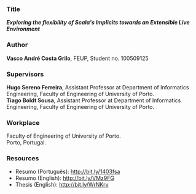 ### Title
**_Exploring the flexibility of Scala's Implicits towards an Extensible Live Environment_**

### Author
**Vasco André Costa Grilo**, FEUP, Student no. 100509125

### Supervisors
**Hugo Sereno Ferreira**, Assistant Professor at Department of Informatics Engineering, Faculty of Engineering of University of Porto.  
**Tiago Boldt Sousa**, Assistant Professor at Department of Informatics Engineering, Faculty of Engineering of University of Porto.  

### Workplace
Faculty of Engineering of University of Porto.  
Porto, Portugal.  

### Resources

 * Resumo (Português): http://bit.ly/1403fsa
 * Resumo (English): http://bit.ly/VMz9FG
 * Thesis (English): http://bit.ly/WrNKrv

